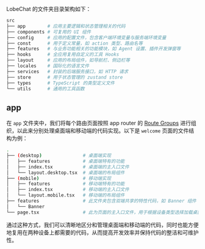 LobeChat 的文件夹目录架构如下：

```bash
src
├── app        # 应用主要逻辑和状态管理相关的代码
├── components # 可复用的 UI 组件
├── config     # 应用的配置文件，包含客户端环境变量与服务端环境变量
├── const      # 用于定义常量，如 action 类型、路由名等
├── features   # 与业务功能相关的功能模块，如 Agent 设置、插件开发弹窗等
├── hooks      # 全应用复用自定义的工具 Hooks
├── layout     # 应用的布局组件，如导航栏、侧边栏等
├── locales    # 国际化的语言文件
├── services   # 封装的后端服务接口，如 HTTP 请求
├── store      # 用于状态管理的 zustand store
├── types      # TypeScript 的类型定义文件
└── utils      # 通用的工具函数
```

## app

在 `app` 文件夹中，我们将每个路由页面按照 app router 的 [Route Groups](https://nextjs.org/docs/app/building-your-application/routing/route-groups) 进行组织，以此来分别处理桌面端和移动端的代码实现。以下是 `welcome` 页面的文件结构为例：

```bash
.
├── (desktop)               # 桌面端实现
│   ├── features            # 桌面端特有的功能
│   ├── index.tsx           # 桌面端的主入口文件
│   └── layout.desktop.tsx  # 桌面端的布局组件
├── (mobile)                # 移动端实现
│   ├── features            # 移动端特有的功能
│   ├── index.tsx           # 移动端的主入口文件
│   └── layout.mobile.tsx   # 移动端的布局组件
├── features                # 此文件夹包含双端共享的特性代码，如 Banner 组件
│   └── Banner
└── page.tsx                # 此为页面的主入口文件，用于根据设备类型选择加载桌面端或移动端的代码
```

通过这种方式，我们可以清晰地区分和管理桌面端和移动端的代码，同时也能方便地复用在两种设备上都需要的代码，从而提高开发效率并保持代码的整洁和可维护性。
